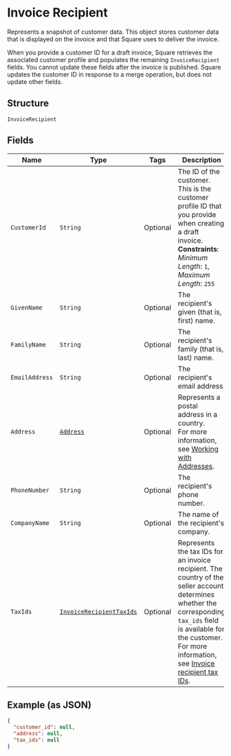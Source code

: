 
# Invoice Recipient

Represents a snapshot of customer data. This object stores customer data that is displayed on the invoice
and that Square uses to deliver the invoice.

When you provide a customer ID for a draft invoice, Square retrieves the associated customer profile and populates
the remaining `InvoiceRecipient` fields. You cannot update these fields after the invoice is published.
Square updates the customer ID in response to a merge operation, but does not update other fields.

## Structure

`InvoiceRecipient`

## Fields

| Name | Type | Tags | Description | Getter |
|  --- | --- | --- | --- | --- |
| `CustomerId` | `String` | Optional | The ID of the customer. This is the customer profile ID that<br>you provide when creating a draft invoice.<br>**Constraints**: *Minimum Length*: `1`, *Maximum Length*: `255` | String getCustomerId() |
| `GivenName` | `String` | Optional | The recipient's given (that is, first) name. | String getGivenName() |
| `FamilyName` | `String` | Optional | The recipient's family (that is, last) name. | String getFamilyName() |
| `EmailAddress` | `String` | Optional | The recipient's email address. | String getEmailAddress() |
| `Address` | [`Address`](../../doc/models/address.md) | Optional | Represents a postal address in a country.<br>For more information, see [Working with Addresses](https://developer.squareup.com/docs/build-basics/working-with-addresses). | Address getAddress() |
| `PhoneNumber` | `String` | Optional | The recipient's phone number. | String getPhoneNumber() |
| `CompanyName` | `String` | Optional | The name of the recipient's company. | String getCompanyName() |
| `TaxIds` | [`InvoiceRecipientTaxIds`](../../doc/models/invoice-recipient-tax-ids.md) | Optional | Represents the tax IDs for an invoice recipient. The country of the seller account determines<br>whether the corresponding `tax_ids` field is available for the customer. For more information,<br>see [Invoice recipient tax IDs](https://developer.squareup.com/docs/invoices-api/overview#recipient-tax-ids). | InvoiceRecipientTaxIds getTaxIds() |

## Example (as JSON)

```json
{
  "customer_id": null,
  "address": null,
  "tax_ids": null
}
```


